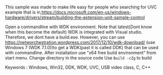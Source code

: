 This sample was made to make life easy for people who searching for UVC example that is in,https://docs.microsoft.com/en-us/windows-hardware/drivers/stream/building-the-extension-unit-sample-control

Open a commandline with WDK environment. Note that latest(Dont know when this become the default) WDK is integrated with Visual studio. Therefore, we dont have a build.exe. 
However, you can use https://networchestration.wordpress.com/2017/12/10/wdk-download/ (use Windows 7 (WDK 7.1.0))to get a WDK(past it is called DDK) that can be used with commandline. After installation use "x64 free build environment" from start menu.
Change directory in the source code
Use ```Build -cZg``` to build 

Keywords :
Windows, Win32, DDK, WDK, UVC, USB video class, C, C++

